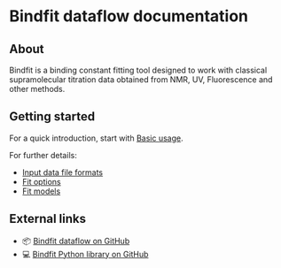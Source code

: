 # Bindfit dataflow documentation

## About

Bindfit is a binding constant fitting tool designed to work with classical supramolecular titration data obtained from NMR, UV, Fluorescence and other methods.

## Getting started

For a quick introduction, start with [Basic usage](basic-usage.md).

For further details:

* [Input data file formats](input-data-file-formats.md)
* [Fit options](options.md)
* [Fit models](models.md)

## External links

* 📦 [Bindfit dataflow on GitHub](https://github.com/opendatastudio/bindfit-dataflow)
* 💻 [Bindfit Python library on GitHub](https://github.com/opendatastudio/bindfit)
